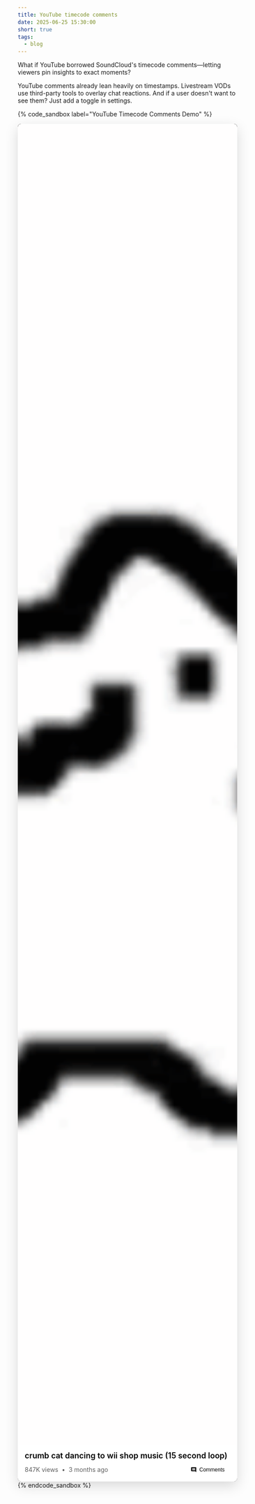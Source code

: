 ```yaml
---
title: YouTube timecode comments
date: 2025-06-25 15:30:00
short: true
tags:
  - blog
---
```


What if YouTube borrowed SoundCloud's timecode comments—letting viewers pin insights to exact moments?

YouTube comments already lean heavily on timestamps. Livestream VODs use third-party tools to overlay chat reactions. And if a user doesn't want to see them? Just add a toggle in settings.

{% code_sandbox label="YouTube Timecode Comments Demo" %}

<div class="youtube-demo" data-playing="false" data-current-time="5" data-duration="15" style="margin: 0; background: #0f0f0f; max-width: 100%; font-family: -apple-system, BlinkMacSystemFont, 'Segoe UI', Roboto, Arial, sans-serif; border-radius: 8px; overflow: hidden; position: relative; box-shadow: 0 10px 30px rgba(0,0,0,0.15), inset 0 1px 0 rgba(255,255,255,0.1);">
  
  <div style="position: relative; background: #000; padding-bottom: 56.25%; overflow: hidden;">
    <img class="video-gif" src="/2025/06/25/YouTube-Timecode-Commentary/cat.gif" style="position: absolute; top: 0; left: 0; width: 100%; height: 100%; object-fit: cover; border-radius: 0; margin-top: 0; margin-bottom: 0; pointer-events: none; border: none;">
    
    <!-- Comments are now displayed as tooltips on timeline markers -->
    
    <!-- Tooltip container - separate from controls so they stay visible -->
    <div class="tooltip-container" style="position: absolute; top: 0; left: 0; right: 0; bottom: 0; pointer-events: none; z-index: 20;">
      <!-- Tooltips will be dynamically positioned here -->
    </div>
    
    <div class="controls-wrapper">
      <div class="progress-bar" style="position: relative; height: 3px; background: rgba(255,255,255,0.3); margin: 0 -12px 8px -12px;">
        <div class="progress-fill" style="height: 100%; background: #ff0000; width: 33%; transition: width 0.1s linear; position: relative;">
          <div style="position: absolute; right: -6px; top: -5px; width: 12px; height: 12px; background: #ff0000; border-radius: 50%; box-shadow: 0 0 0 4px rgba(255,0,0,0.2);"></div>
        </div>
        <!-- Timeline markers for all comments -->
        <div class="timeline-marker" data-time="2" data-comment-id="1" data-username="@TomNook" data-full-text="Already vibing 🎶" style="position: absolute; left: 13.33%; top: -6px; width: 4px; height: 15px; background: #ffeb3b;"></div>
        <div class="timeline-marker" data-time="4" data-comment-id="2" data-username="@CatLover2024" data-full-text="The way crumb bobs to the beat here is EVERYTHING 😸" style="position: absolute; left: 26.67%; top: -6px; width: 4px; height: 15px; background: #ffeb3b;"></div>
        <div class="timeline-marker" data-time="6" data-comment-id="3" data-username="@NostalgicGamer" data-full-text="This takes me back to Saturday afternoons" style="position: absolute; left: 40%; top: -6px; width: 4px; height: 15px; background: #ffeb3b;"></div>
        
        <!-- Dense cluster for popular section (8-10 seconds) -->
        <div class="timeline-marker" data-time="8" data-comment-id="4" data-username="@VirtuallyVibe" data-full-text="HERE COMES THE BEST PART!! 🔥🔥🔥" style="position: absolute; left: 53.33%; top: -6px; width: 4px; height: 15px; background: #ffeb3b;"></div>
        <div class="timeline-marker" data-time="9" data-comment-id="5" data-username="@DanceCat" data-full-text="My cat literally stopped what he was doing to dance" style="position: absolute; left: 60%; top: -6px; width: 4px; height: 15px; background: #ffeb3b;"></div>
        <div class="timeline-marker" data-time="10" data-comment-id="6" data-username="@BeatDropper" data-full-text="This drop hits different at 2x speed 😤" style="position: absolute; left: 66.67%; top: -6px; width: 4px; height: 15px; background: #ffeb3b;"></div>
        <div class="timeline-marker" data-time="13" data-comment-id="7" data-username="@MemeMaster" data-full-text="POV: It's 2008 and you're spending your allowance on Wii Points 🥲" style="position: absolute; left: 86.67%; top: -6px; width: 4px; height: 15px; background: #ffeb3b;"></div>
      </div>
      
      <div style="display: flex; align-items: center; justify-content: space-between;">
        <div style="display: flex; align-items: center; gap: 12px;">
          <button class="play-btn" style="background: none; border: none; color: white; padding: 0; display: flex; align-items: center; justify-content: center;">
            <svg width="18" height="18" viewBox="0 0 24 24" fill="currentColor">
              <path d="M8 5v14l11-7z"/>
            </svg>
          </button>
          <button style="background: none; border: none; color: white; padding: 0; display: flex; align-items: center; justify-content: center;">
            <svg width="18" height="18" viewBox="0 0 24 24" fill="currentColor">
              <path d="M6 4l10 8L6 20V4z M18 4v16h2V4h-2z"/>
            </svg>
          </button>
          <button style="background: none; border: none; color: white; padding: 0; display: flex; align-items: center; justify-content: center;">
            <svg width="18" height="18" viewBox="0 0 24 24" fill="currentColor">
              <path d="M3 9v6h4l5 5V4L7 9H3zm13.5 3c0-1.77-1.02-3.29-2.5-4.03v8.05c1.48-.73 2.5-2.25 2.5-4.02zM14 3.23v2.06c2.89.86 5 3.54 5 6.71s-2.11 5.85-5 6.71v2.06c4.01-.91 7-4.49 7-8.77s-2.99-7.86-7-8.77z"/>
            </svg>
          </button>
          <span class="time-display" style="color: white; font-size: 12px; margin-left: 8px;">0:05 / 0:15</span>
        </div>
        
        <div style="display: flex; align-items: center; gap: 8px;">
          <button class="loop-btn" style="background: none; border: none; color: #ff0000; padding: 0; display: flex; align-items: center; justify-content: center;" title="Loop">
            <svg width="18" height="18" viewBox="0 0 24 24" fill="currentColor">
              <path d="M12 4V1L8 5l4 4V6c3.31 0 6 2.69 6 6 0 1.01-.25 1.97-.7 2.8l1.46 1.46C19.54 15.03 20 13.57 20 12c0-4.42-3.58-8-8-8zm0 14c-3.31 0-6-2.69-6-6 0-1.01.25-1.97.7-2.8L5.24 7.74C4.46 8.97 4 10.43 4 12c0 4.42 3.58 8 8 8v3l4-4-4-4v3z"/>
            </svg>
          </button>
          <button style="background: none; border: none; color: white; padding: 4px 8px; font-size: 13px; font-weight: 400;">CC</button>
          <button class="settings-btn" style="background: none; border: none; color: white; padding: 0; position: relative; display: flex; align-items: center; justify-content: center;">
            <svg width="18" height="18" viewBox="0 0 24 24" fill="currentColor">
              <path d="M19.14,12.94c0.04-0.3,0.06-0.61,0.06-0.94c0-0.32-0.02-0.64-0.07-0.94l2.03-1.58c0.18-0.14,0.23-0.41,0.12-0.61 l-1.92-3.32c-0.12-0.22-0.37-0.29-0.59-0.22l-2.39,0.96c-0.5-0.38-1.03-0.7-1.62-0.94L14.4,2.81c-0.04-0.24-0.24-0.41-0.48-0.41 h-3.84c-0.24,0-0.43,0.17-0.47,0.41L9.25,5.35C8.66,5.59,8.12,5.92,7.63,6.29L5.24,5.33c-0.22-0.08-0.47,0-0.59,0.22L2.74,8.87 C2.62,9.08,2.66,9.34,2.86,9.48l2.03,1.58C4.84,11.36,4.8,11.69,4.8,12s0.02,0.64,0.07,0.94l-2.03,1.58 c-0.18,0.14-0.23,0.41-0.12,0.61l1.92,3.32c0.12,0.22,0.37,0.29,0.59,0.22l2.39-0.96c0.5,0.38,1.03,0.7,1.62,0.94l0.36,2.54 c0.05,0.24,0.24,0.41,0.48,0.41h3.84c0.24,0,0.44-0.17,0.47-0.41l0.36-2.54c0.59-0.24,1.13-0.56,1.62-0.94l2.39,0.96 c0.22,0.08,0.47,0,0.59-0.22l1.92-3.32c0.12-0.22,0.07-0.47-0.12-0.61L19.14,12.94z M12,15.6c-1.98,0-3.6-1.62-3.6-3.6 s1.62-3.6,3.6-3.6s3.6,1.62,3.6,3.6S13.98,15.6,12,15.6z"/>
            </svg>
            <div class="settings-menu" style="position: absolute; bottom: 30px; right: 0; background: rgba(28,28,28,0.98); border-radius: 8px; padding: 8px 0; min-width: 260px; display: none; box-shadow: 0 2px 8px rgba(0,0,0,0.5);">
              <div style="color: #aaa; font-size: 11px; padding: 8px 16px; border-bottom: 1px solid rgba(255,255,255,0.1);">Settings</div>
              <div class="menu-item community-toggle" style="display: flex; justify-content: space-between; align-items: center; padding: 10px 16px; background: rgba(255,235,59,0.1);">
                <span style="color: #ffeb3b; font-size: 14px;">Community Commentary</span>
                <div class="toggle active" style="width: 36px; height: 20px; background: #ffeb3b; border-radius: 10px; position: relative; transition: background 0.2s;">
                  <div style="width: 16px; height: 16px; background: #212121; border-radius: 50%; position: absolute; top: 2px; right: 2px; transition: all 0.2s;"></div>
                </div>
              </div>
              <div class="menu-item" style="display: flex; justify-content: space-between; align-items: center; padding: 10px 16px;">
                <span style="color: white; font-size: 14px;">Playback speed</span>
                <span style="color: #aaa; font-size: 14px;">Normal ›</span>
              </div>
              <div class="menu-item" style="display: flex; justify-content: space-between; align-items: center; padding: 10px 16px;">
                <span style="color: white; font-size: 14px;">Quality</span>
                <span style="color: #aaa; font-size: 14px;">Auto ›</span>
              </div>
            </div>
          </button>
          <button style="background: none; border: none; color: white; padding: 0; display: flex; align-items: center; justify-content: center;">
            <svg width="18" height="18" viewBox="0 0 24 24" fill="currentColor">
              <path d="M7 14H5v5h5v-2H7v-3zm-2-4h2V7h3V5H5v5zm12 7h-3v2h5v-5h-2v3zM14 5v2h3v3h2V5h-5z"/>
            </svg>
          </button>
        </div>
      </div>
    </div>
  </div>
  
  <div class="video-info-section" style="padding: 12px 16px; border-bottom: 1px solid rgba(255,255,255,0.1);">
    <h3 style="margin: 0 0 8px 0; font-size: 18px; font-weight: 600;">crumb cat dancing to wii shop music (15 second loop)</h3>
    <div style="display: flex; align-items: center; justify-content: space-between;">
      <div style="display: flex; align-items: center; gap: 8px; font-size: 14px;">
        <span>847K views</span>
        <span>•</span>
        <span>3 months ago</span>
      </div>
      <button class="toggle-comments" style="background: transparent; border: 1px solid rgba(255,255,255,0.2); padding: 6px 12px; border-radius: 4px; font-size: 12px; display: flex; align-items: center; gap: 6px;">
        <svg width="14" height="14" viewBox="0 0 24 24" fill="currentColor">
          <path d="M21.99 4c0-1.1-.89-2-1.99-2H4c-1.1 0-2 .9-2 2v12c0 1.1.9 2 2 2h14l4 4-.01-18zM18 14H6v-2h12v2zm0-3H6V9h12v2zm0-3H6V6h12v2z"/>
        </svg>
        <span>Comments</span>
      </button>
    </div>
  </div>
  
  <!-- Comments Section -->
  <div class="comments-section" style="display: none; border-top: 1px solid rgba(255,255,255,0.1); padding: 16px; max-height: 210px; overflow-y: auto;">
    <div style="display: flex; justify-content: space-between; align-items: center; margin-bottom: 16px;">
      <h4 style="margin: 0; font-size: 16px;">Comments</h4>
      <select class="comment-sort" style="background: transparent; border: 1px solid rgba(255,255,255,0.2); border-radius: 4px; padding: 4px 8px; font-size: 12px; outline: none;">
        <option value="newest">Newest</option>
        <option value="timecode">By timecode</option>
      </select>
    </div>
    
    <!-- Comment Input -->
    <div class="comment-input-box" style="border-radius: 8px; padding: 12px; margin-bottom: 16px;">
      <textarea class="comment-input" placeholder="Add a comment..." style="width: 100%; background: transparent; border: none; resize: none; font-family: inherit; font-size: 14px; line-height: 1.4; outline: none; overflow: hidden; transition: height 0.2s ease;" rows="1"></textarea>
      <div class="comment-actions" style="display: none; justify-content: space-between; align-items: center; margin-top: 8px;">
        <span class="comment-timecode" style="font-size: 12px;">@ 0:00</span>
        <div style="display: flex; gap: 8px;">
          <button class="comment-cancel" style="background: transparent; color: #909090; border: none; padding: 6px 16px; border-radius: 4px; font-size: 14px;">Cancel</button>
          <button class="comment-submit" style="background: #065fd4; color: white; border: none; padding: 6px 16px; border-radius: 4px; font-size: 14px; opacity: 0.5;" disabled>Comment</button>
        </div>
      </div>
    </div>
    
    <!-- Comments List -->
    <div class="comments-list">
      <div class="comment-item" data-comment-id="1" data-time="2" style="padding: 12px 0; border-bottom: 1px solid rgba(255,255,255,0.1);">
        <div style="display: flex; gap: 12px;">
          <div style="width: 36px; height: 36px; background: #ff9800; border-radius: 50%; display: flex; align-items: center; justify-content: center; font-size: 16px; font-weight: 600; color: white; flex-shrink: 0;">T</div>
          <div style="flex: 1;">
            <div style="display: flex; align-items: center; gap: 8px; margin-bottom: 4px;">
              <span style="color: #f1f1f1; font-size: 13px; font-weight: 500;">@TomNook</span>
              <a href="#" class="comment-time-link" data-time="2" style="color: #3ea6ff; font-size: 12px; text-decoration: none;">0:02</a>
            </div>
            <p style="color: #f1f1f1; font-size: 14px; margin: 0; line-height: 1.4;">Already vibing 🎶</p>
          </div>
        </div>
      </div>
      
      <div class="comment-item" data-comment-id="2" data-time="4" style="padding: 12px 0; border-bottom: 1px solid rgba(255,255,255,0.1);">
        <div style="display: flex; gap: 12px;">
          <div style="width: 36px; height: 36px; background: #ff6b6b; border-radius: 50%; display: flex; align-items: center; justify-content: center; font-size: 16px; font-weight: 600; color: white; flex-shrink: 0;">C</div>
          <div style="flex: 1;">
            <div style="display: flex; align-items: center; gap: 8px; margin-bottom: 4px;">
              <span style="color: #f1f1f1; font-size: 13px; font-weight: 500;">@CatLover2024</span>
              <a href="#" class="comment-time-link" data-time="4" style="color: #3ea6ff; font-size: 12px; text-decoration: none;">0:04</a>
            </div>
            <p style="color: #f1f1f1; font-size: 14px; margin: 0; line-height: 1.4;">The way crumb bobs to the beat here is EVERYTHING 😸</p>
          </div>
        </div>
      </div>
      
      <div class="comment-item" data-comment-id="3" data-time="6" style="padding: 12px 0; border-bottom: 1px solid rgba(255,255,255,0.1);">
        <div style="display: flex; gap: 12px;">
          <div style="width: 36px; height: 36px; background: #2196f3; border-radius: 50%; display: flex; align-items: center; justify-content: center; font-size: 16px; font-weight: 600; color: white; flex-shrink: 0;">N</div>
          <div style="flex: 1;">
            <div style="display: flex; align-items: center; gap: 8px; margin-bottom: 4px;">
              <span style="color: #f1f1f1; font-size: 13px; font-weight: 500;">@NostalgicGamer</span>
              <a href="#" class="comment-time-link" data-time="6" style="color: #3ea6ff; font-size: 12px; text-decoration: none;">0:06</a>
            </div>
            <p style="color: #f1f1f1; font-size: 14px; margin: 0; line-height: 1.4;">This takes me back to Saturday afternoons</p>
          </div>
        </div>
      </div>
      
      <div class="comment-item" data-comment-id="4" data-time="8" style="padding: 12px 0; border-bottom: 1px solid rgba(255,255,255,0.1);">
        <div style="display: flex; gap: 12px;">
          <div style="width: 36px; height: 36px; background: #e91e63; border-radius: 50%; display: flex; align-items: center; justify-content: center; font-size: 16px; font-weight: 600; color: white; flex-shrink: 0;">V</div>
          <div style="flex: 1;">
            <div style="display: flex; align-items: center; gap: 8px; margin-bottom: 4px;">
              <span style="color: #f1f1f1; font-size: 13px; font-weight: 500;">@VirtuallyVibe</span>
              <a href="#" class="comment-time-link" data-time="8" style="color: #3ea6ff; font-size: 12px; text-decoration: none;">0:08</a>
            </div>
            <p style="color: #f1f1f1; font-size: 14px; margin: 0; line-height: 1.4;">HERE COMES THE BEST PART!! 🔥🔥🔥</p>
          </div>
        </div>
      </div>
      
      <div class="comment-item" data-comment-id="5" data-time="9" style="padding: 12px 0; border-bottom: 1px solid rgba(255,255,255,0.1);">
        <div style="display: flex; gap: 12px;">
          <div style="width: 36px; height: 36px; background: #00bcd4; border-radius: 50%; display: flex; align-items: center; justify-content: center; font-size: 16px; font-weight: 600; color: white; flex-shrink: 0;">D</div>
          <div style="flex: 1;">
            <div style="display: flex; align-items: center; gap: 8px; margin-bottom: 4px;">
              <span style="color: #f1f1f1; font-size: 13px; font-weight: 500;">@DanceCat</span>
              <a href="#" class="comment-time-link" data-time="9" style="color: #3ea6ff; font-size: 12px; text-decoration: none;">0:09</a>
            </div>
            <p style="color: #f1f1f1; font-size: 14px; margin: 0; line-height: 1.4;">My cat literally stopped what he was doing to dance</p>
          </div>
        </div>
      </div>
      
      <div class="comment-item" data-comment-id="6" data-time="10" style="padding: 12px 0; border-bottom: 1px solid rgba(255,255,255,0.1);">
        <div style="display: flex; gap: 12px;">
          <div style="width: 36px; height: 36px; background: #795548; border-radius: 50%; display: flex; align-items: center; justify-content: center; font-size: 16px; font-weight: 600; color: white; flex-shrink: 0;">B</div>
          <div style="flex: 1;">
            <div style="display: flex; align-items: center; gap: 8px; margin-bottom: 4px;">
              <span style="color: #f1f1f1; font-size: 13px; font-weight: 500;">@BeatDropper</span>
              <a href="#" class="comment-time-link" data-time="10" style="color: #3ea6ff; font-size: 12px; text-decoration: none;">0:10</a>
            </div>
            <p style="color: #f1f1f1; font-size: 14px; margin: 0; line-height: 1.4;">This drop hits different at 2x speed 😤</p>
          </div>
        </div>
      </div>
      
      <div class="comment-item" data-comment-id="7" data-time="13" style="padding: 12px 0; border-bottom: 1px solid rgba(255,255,255,0.1);">
        <div style="display: flex; gap: 12px;">
          <div style="width: 36px; height: 36px; background: #4ecdc4; border-radius: 50%; display: flex; align-items: center; justify-content: center; font-size: 16px; font-weight: 600; color: white; flex-shrink: 0;">M</div>
          <div style="flex: 1;">
            <div style="display: flex; align-items: center; gap: 8px; margin-bottom: 4px;">
              <span style="color: #f1f1f1; font-size: 13px; font-weight: 500;">@MemeMaster</span>
              <a href="#" class="comment-time-link" data-time="13" style="color: #3ea6ff; font-size: 12px; text-decoration: none;">0:13</a>
            </div>
            <p style="color: #f1f1f1; font-size: 14px; margin: 0; line-height: 1.4;">POV: It's 2008 and you're spending your allowance on Wii Points 🥲</p>
          </div>
        </div>
      </div>
    </div>
  </div>
  
</div>
{% endcode_sandbox %}


<style>
/* Default cursor for the prototype (non-interactive areas) */
.youtube-demo {
  cursor: url('/cursors/default.svg') 0 0, default;
}

/* Apply default cursor to all elements within the prototype */
.youtube-demo * {
  cursor: inherit;
}

/* Clickable elements get the interactive cursor with blue dot */
.youtube-demo button,
.youtube-demo a,
.youtube-demo .timeline-marker,
.youtube-demo .play-btn,
.youtube-demo .loop-btn,
.youtube-demo .settings-btn,
.youtube-demo .action-button,
.youtube-demo .toggle-comments,
.youtube-demo .comment-time-link,
.youtube-demo .menu-item,
.youtube-demo [role="button"],
.youtube-demo [onclick],
.youtube-demo input[type="submit"],
.youtube-demo input[type="button"],
.youtube-demo .clickable {
  cursor: url('/cursors/pointer.svg') 0 0, pointer;
}

/* Text selection areas get text cursor */
.youtube-demo input[type="text"],
.youtube-demo textarea,
.youtube-demo [contenteditable="true"],
.youtube-demo .comment-input {
  cursor: url('/cursors/text.svg') 0 0, text;
}

/* Draggable elements get grab cursor */
.youtube-demo .progress-bar,
.youtube-demo .progress-fill {
  cursor: url('/cursors/grab.svg') 12 12, grab;
}

/* Disabled elements get not-allowed cursor */
.youtube-demo button:disabled,
.youtube-demo [disabled],
.youtube-demo .disabled {
  cursor: url('/cursors/disabled.svg') 0 0, not-allowed;
  opacity: 0.5;
}

/* Light mode styles (default) */
.youtube-demo .video-info-section,
.youtube-demo .comments-section {
  background: white;
  color: black;
}

.youtube-demo .video-info-section h3,
.youtube-demo .comments-section h4 {
  color: black;
}

.youtube-demo .video-info-section > div > div {
  color: #606060;
}

.youtube-demo .toggle-comments {
  color: black;
}

.youtube-demo .comments-section .comment-item p,
.youtube-demo .comments-section .comment-item span {
  color: black;
}

.youtube-demo .comments-section .comment-input-box {
  background: rgba(0,0,0,0.05);
}

.youtube-demo .comments-section .comment-input {
  color: black;
}

.youtube-demo .comments-section .comment-timecode {
  color: #606060;
}

.youtube-demo .comment-sort {
  color: black;
}

/* Dark mode styles */
@media (prefers-color-scheme: dark) {
  .youtube-demo .video-info-section,
  .youtube-demo .comments-section {
    background: rgb(15, 15, 15);
    color: white;
  }
  
  .youtube-demo .video-info-section h3,
  .youtube-demo .comments-section h4 {
    color: #f1f1f1;
  }
  
  .youtube-demo .video-info-section > div > div {
    color: #aaa;
  }
  
  .youtube-demo .toggle-comments {
    color: #f1f1f1;
  }
  
  .youtube-demo .comments-section .comment-item p,
  .youtube-demo .comments-section .comment-item span {
    color: #f1f1f1;
  }
  
  .youtube-demo .comments-section .comment-input-box {
    background: rgba(255,255,255,0.05);
  }
  
  .youtube-demo .comments-section .comment-input {
    color: #f1f1f1;
  }
  
  .youtube-demo .comments-section .comment-timecode {
    color: #aaa;
  }
  
  .youtube-demo .comment-sort {
    color: #f1f1f1;
    background: rgb(15, 15, 15);
    border-color: rgba(255,255,255,0.2);
  }
  
  .youtube-demo .comment-sort option {
    background: rgb(15, 15, 15);
  }
}

/* YouTube-style controls fade */
.youtube-demo .controls-wrapper {
  position: absolute;
  bottom: 0;
  left: 0;
  right: 0;
  background: linear-gradient(transparent, rgba(0,0,0,0.9));
  padding: 48px 12px 8px;
  transition: opacity 0.3s ease;
  opacity: 0;
  z-index: 10;
}

.youtube-demo:hover .controls-wrapper,
.youtube-demo.controls-visible .controls-wrapper {
  opacity: 1;
}

/* Ensure image has no hover effects */
.youtube-demo img {
  transform: none;
  transition: none;
}

/* Clean button styles */
.youtube-demo button {
  transition: opacity 0.15s ease;
  outline: none;
  box-shadow: none;
  border: none;
}

.youtube-demo button:hover {
  opacity: 0.8;
}

.youtube-demo button:focus {
  outline: none;
}

.youtube-demo .menu-item:hover {
  background: rgba(255,255,255,0.1);
}

.youtube-demo .progress-bar:hover .progress-fill::after {
  width: 16px;
  height: 16px;
  right: -8px;
}

/* Timeline marker hover effects */
.youtube-demo .timeline-marker {
  transform-origin: center bottom;
  transition: all 0.2s ease;
  /* Ensure consistent positioning */
  top: -6px;
  height: 15px;
  width: 4px;
  vertical-align: baseline;
}

.youtube-demo .timeline-marker:hover {
  transform: scale(1.2) translateY(0);
  box-shadow: 0 0 8px rgba(255,235,59,0.6);
}

/* Removed hover requirement - comments show via JavaScript */

.youtube-demo .timeline-tooltip {
  transition: all 0.2s ease;
  z-index: 1000;
}

/* SoundCloud-style comment component */
.sc-comment {
  position: absolute;
  background: rgba(255,255,255,0.98);
  color: #333;
  padding: 8px 10px;
  border-radius: 3px;
  font-size: 12px;
  max-width: 280px;
  box-shadow: 0 2px 8px rgba(0,0,0,0.15);
  opacity: 0;
  pointer-events: none;
  transition: all 0.2s ease;
  white-space: normal;
  line-height: 1.4;
  bottom: 25px;
  left: 50%;
  transform: translateX(-50%);
  cursor: pointer;
}

/* Glassomorphic iOS 16 tooltip style */
.timeline-tooltip-minimal {
  position: absolute;
  display: flex;
  align-items: center;
  gap: 8px;
  opacity: 0;
  pointer-events: none;
  transition: opacity 0.3s cubic-bezier(0.25, 0.46, 0.45, 0.94), transform 0.3s cubic-bezier(0.25, 0.46, 0.45, 0.94), left 0.2s cubic-bezier(0.25, 0.46, 0.45, 0.94), top 0.2s cubic-bezier(0.25, 0.46, 0.45, 0.94);
  z-index: 25; /* Above everything */
  flex-shrink: 0;
  margin: 0 8px;
}


.timeline-tooltip-minimal .tooltip-avatar {
  width: 32px;
  height: 32px;
  border-radius: 50%;
  display: flex;
  align-items: center;
  justify-content: center;
  font-size: 14px;
  font-weight: 600;
  color: white;
  flex-shrink: 0;
  box-shadow: 0 2px 8px rgba(0, 0, 0, 0.3);
}

.timeline-tooltip-minimal .tooltip-comment {
  background: rgba(20, 20, 22, 0.75);
  backdrop-filter: blur(20px) saturate(180%);
  -webkit-backdrop-filter: blur(20px) saturate(180%);
  color: rgba(255, 255, 255, 0.95);
  padding: 6px 12px;
  border-radius: 30px;
  font-size: 13px;
  font-weight: 500;
  max-width: 240px;
  white-space: nowrap;
  overflow: hidden;
  text-overflow: ellipsis;
  cursor: pointer;
  border: 1px solid rgba(255, 255, 255, 0.1);
  box-shadow: 0 8px 32px rgba(0, 0, 0, 0.4), 
              0 2px 8px rgba(0, 0, 0, 0.2),
              inset 0 1px 0 rgba(255, 255, 255, 0.1);
}

.timeline-tooltip-minimal:hover .tooltip-comment {
  background: rgba(25, 25, 27, 0.85);
  transform: translateY(-2px) scale(1.02);
  box-shadow: 0 12px 40px rgba(0, 0, 0, 0.5), 
              0 4px 12px rgba(0, 0, 0, 0.3),
              inset 0 1px 0 rgba(255, 255, 255, 0.15);
}

/* Comment section styles */
.comment-item {
  transition: background 0.3s ease;
}

.comment-item.highlighted {
  background: rgba(255,235,59,0.1);
  animation: highlightPulse 2s ease;
}

@keyframes highlightPulse {
  0% { background: rgba(255,235,59,0.2); }
  50% { background: rgba(255,235,59,0.1); }
  100% { background: rgba(255,235,59,0.1); }
}

.comment-time-link {
  background: rgba(62, 166, 255, 0.1);
  padding: 2px 6px;
  border-radius: 4px;
  transition: all 0.15s ease;
}

.comment-time-link:hover {
  background: rgba(62, 166, 255, 0.2);
  text-decoration: none;
}

/* Countdown circle overlay */
.countdown-overlay {
  position: fixed;
  top: 50%;
  left: 50%;
  transform: translate(-50%, -50%);
  width: 80px;
  height: 80px;
  z-index: 9999;
  pointer-events: none;
}

.countdown-circle {
  width: 100%;
  height: 100%;
  transform: rotate(-90deg);
}

.countdown-circle circle {
  fill: none;
  stroke: rgba(255, 255, 255, 0.3);
  stroke-width: 4;
}

.countdown-circle .progress {
  stroke: #ff0000;
  stroke-dasharray: 251.2;
  stroke-dashoffset: 251.2;
  animation: countdown 3s linear forwards;
}

@keyframes countdown {
  to {
    stroke-dashoffset: 0;
  }
}

/* Position tooltips close to timeline */
.youtube-demo .timeline-marker .timeline-tooltip {
  bottom: 25px;
}

.sc-comment-header {
  display: flex;
  align-items: center;
  gap: 8px;
  margin-bottom: 4px;
}

.sc-comment-avatar {
  width: 20px;
  height: 20px;
  border-radius: 50%;
  display: flex;
  align-items: center;
  justify-content: center;
  font-size: 10px;
  font-weight: 600;
  color: white;
  flex-shrink: 0;
}

.sc-comment-username {
  font-size: 11px;
  color: #999;
  font-weight: 500;
}

.sc-comment-time {
  font-size: 11px;
  color: #999;
  margin-left: auto;
}

.sc-comment-text {
  color: #333;
  font-size: 12px;
  line-height: 1.4;
  word-break: break-word;
}

.sc-comment-arrow {
  position: absolute;
  bottom: -6px;
  left: 50%;
  transform: translateX(-50%);
  width: 0;
  height: 0;
  border-left: 6px solid transparent;
  border-right: 6px solid transparent;
  border-top: 6px solid rgba(255,255,255,0.98);
}

/* Modern pulse animation */
@keyframes modernPulse {
  0%, 100% {
    transform: scale(1);
    opacity: 0.4;
  }
  50% {
    transform: scale(1.5);
    opacity: 0.2;
  }
}

/* Comments section transitions */
.comments-section {
  transition: all 0.2s ease;
  transform-origin: top;
  overflow: hidden;
  position: relative;
  contain: layout style;
}

.comments-section.expanding {
  animation: expandSection 0.2s ease forwards;
}

.comments-section.collapsing {
  animation: collapseSection 0.15s ease forwards;
}

@keyframes expandSection {
  from {
    opacity: 0;
    max-height: 0;
  }
  to {
    opacity: 1;
    max-height: 210px;
  }
}

@keyframes collapseSection {
  from {
    opacity: 1;
    max-height: 210px;
  }
  to {
    opacity: 0;
    max-height: 0;
  }
}

/* Live demo indicator animations */
@keyframes pillPulse {
  0%, 100% {
    transform: scale(1);
    box-shadow: 0 0 0 0 rgba(0,255,136,0.1);
  }
  50% {
    transform: scale(1.02);
    box-shadow: 0 0 0 8px rgba(0,255,136,0.05);
  }
}

@keyframes ledGlow {
  0% {
    box-shadow: 0 0 8px #00ff88, 0 0 16px rgba(0,255,136,0.4), inset 0 1px 1px rgba(255,255,255,0.3);
  }
  100% {
    box-shadow: 0 0 12px #00ff88, 0 0 24px rgba(0,255,136,0.6), inset 0 1px 1px rgba(255,255,255,0.5);
  }
}

@keyframes pulseRing {
  0% {
    transform: translate(-50%, -50%) scale(0.5);
    opacity: 1;
  }
  100% {
    transform: translate(-50%, -50%) scale(4);
    opacity: 0;
  }
}
</style>

<script>
document.addEventListener('DOMContentLoaded', function() {
  const demo = document.querySelector('.youtube-demo');
  if (!demo) return; // Exit if demo not found
  
  // Store GIF state
  const gifImg = demo.querySelector('.video-gif');
  const gifSrc = gifImg ? gifImg.src : null;
  let gifPaused = false;
  
  const playBtn = demo.querySelector('.play-btn');
  const progressBar = demo.querySelector('.progress-bar');
  const progressFill = demo.querySelector('.progress-fill');
  const timeDisplay = demo.querySelector('.time-display');
  const settingsBtn = demo.querySelector('.settings-btn');
  const settingsMenu = demo.querySelector('.settings-menu');
  const communityToggle = demo.querySelector('.community-toggle');
  const comments = demo.querySelectorAll('.comment');
  const timelineMarkers = demo.querySelectorAll('.timeline-marker');
  const commentsSection = demo.querySelector('.comments-section');
  const commentInput = demo.querySelector('.comment-input');
  const commentTimecode = demo.querySelector('.comment-timecode');
  const commentSubmit = demo.querySelector('.comment-submit');
  const commentCancel = demo.querySelector('.comment-cancel');
  const commentActions = demo.querySelector('.comment-actions');
  const commentsList = demo.querySelector('.comments-list');
  const toggleCommentsBtn = demo.querySelector('.toggle-comments');
  const loopBtn = demo.querySelector('.loop-btn');
  const tooltipContainer = demo.querySelector('.tooltip-container');
  const commentSort = demo.querySelector('.comment-sort');
  
  let playing = false;
  let currentTime = 5; // Start at 0:05
  let duration = 15; // 0:15 total
  let playInterval = null;
  let loopEnabled = true; // Enabled by default like YouTube Premium
  let commentTimeouts = new Map();
  let communityEnabled = true;
  
  // Create a unique demo instance object attached to the demo element
  demo.youtubeDemo = {
    get playing() { return playing; },
    get currentTime() { return currentTime; },
    set currentTime(val) { currentTime = val; updateTime(); },
    showControls: showControls,
    resetCommunity: () => { communityEnabled = true; },
    hideAllComments: hideAllComments
  };
  
  // Format time
  function formatTime(seconds) {
    const mins = Math.floor(seconds / 60);
    const secs = Math.floor(seconds % 60);
    return `${mins}:${secs.toString().padStart(2, '0')}`;
  }
  
  // Update time display
  function updateTime() {
    timeDisplay.textContent = `${formatTime(currentTime)} / ${formatTime(duration)}`;
    const progress = (currentTime / duration) * 100;
    progressFill.style.width = progress + '%';
  }
  
  // Show comment with stacking logic
  function showComment(comment) {
    if (!communityEnabled) return;
    
    const commentTime = parseInt(comment.dataset.time);
    
    // Find other comments that should be visible at the same time (within 5 seconds)
    const nearbyComments = Array.from(comments).filter(c => {
      const cTime = parseInt(c.dataset.time);
      return Math.abs(cTime - commentTime) <= 5 && c.style.opacity !== '1';
    });
    
    // Hide all other comments that aren't nearby
    comments.forEach(c => {
      const cTime = parseInt(c.dataset.time);
      if (Math.abs(cTime - commentTime) > 5) {
        c.style.opacity = '0';
        c.style.bottom = '80px'; // Reset to baseline
        clearTimeout(commentTimeouts.get(c));
      }
    });
    
    // Show up to 3 nearby comments with stacking
    const visibleComments = nearbyComments.slice(0, 3);
    visibleComments.forEach((c, index) => {
      // Apply vertical stacking by adjusting bottom position
      const baseBottom = 80; // Base position in pixels
      const stackOffset = index * 40; // 40px vertical offset for each stacked comment
      
      c.style.bottom = `${baseBottom + stackOffset}px`;
      
      // Add subtle opacity and scale variation for depth
      c.style.opacity = index === 0 ? '1' : (index === 1 ? '0.9' : '0.8');
      c.style.transform = `translateX(-50%) scale(${1 - index * 0.05})`;
      c.style.zIndex = 100 - index;
      
      // Auto-hide after 7 seconds
      const timeout = setTimeout(() => {
        c.style.opacity = '0';
        // Reset position
        c.style.bottom = '80px';
        c.style.transform = 'translateX(-50%)';
        c.style.zIndex = '';
      }, 7000);
      
      commentTimeouts.set(c, timeout);
    });
  }
  
  // Hide all comments/tooltips
  function hideAllComments() {
    // Hide all tooltips in the container
    const tooltips = tooltipContainer.querySelectorAll('.timeline-tooltip-minimal');
    tooltips.forEach(tooltip => {
      tooltip.style.opacity = '0';
      tooltip.style.pointerEvents = 'none';
      clearTimeout(commentTimeouts.get(tooltip));
    });
    
    commentTimeouts.clear();
  }
  
  // Create tooltip for marker
  function createTooltip(marker) {
    const tooltip = document.createElement('div');
    tooltip.className = 'timeline-tooltip-minimal';
    tooltip.dataset.markerId = marker.dataset.time;
    
    // Create avatar
    const avatar = document.createElement('div');
    avatar.className = 'tooltip-avatar';
    const username = marker.dataset.username || '@User';
    const initial = username.charAt(1) || username.charAt(0); // Skip @ if present
    avatar.textContent = initial.toUpperCase();
    
    // Generate avatar color based on username
    const colors = ['#ff9800', '#ff6b6b', '#2196f3', '#e91e63', '#00bcd4', '#795548', '#4ecdc4'];
    const colorIndex = username.charCodeAt(1) % colors.length;
    avatar.style.background = colors[colorIndex];
    
    // Create comment pill
    const comment = document.createElement('div');
    comment.className = 'tooltip-comment';
    comment.textContent = marker.dataset.fullText || '';
    
    tooltip.appendChild(avatar);
    tooltip.appendChild(comment);
    tooltipContainer.appendChild(tooltip);
    return tooltip;
  }
  
  // Position tooltip relative to marker
  function positionTooltip(tooltip, marker) {
    const demoRect = demo.getBoundingClientRect();
    const videoSection = demo.querySelector('div[style*="padding-bottom: 56.25%"]');
    const videoRect = videoSection.getBoundingClientRect();
    const controlsVisible = demo.classList.contains('controls-visible');
    const controlsWrapper = demo.querySelector('.controls-wrapper');
    
    // Ensure tooltip is in container
    if (tooltip.parentElement !== tooltipContainer) {
      tooltipContainer.appendChild(tooltip);
    }
    
    // Reset positioning
    tooltip.style.position = 'absolute';
    
    if (controlsVisible && marker) {
      // When controls visible, position above the timeline marker
      const markerRect = marker.getBoundingClientRect();
      const progressBar = demo.querySelector('.progress-bar');
      const progressBarRect = progressBar.getBoundingClientRect();
      const containerRect = tooltipContainer.getBoundingClientRect();
      
      // Get tooltip dimensions
      tooltip.style.visibility = 'hidden';
      tooltip.style.display = 'flex';
      const tooltipRect = tooltip.getBoundingClientRect();
      const tooltipWidth = tooltipRect.width;
      const tooltipHeight = tooltipRect.height;
      tooltip.style.visibility = '';
      
      // Calculate position relative to container
      const markerLeft = markerRect.left - containerRect.left + markerRect.width / 2;
      const progressTop = progressBarRect.top - containerRect.top;
      
      // Calculate horizontal position with bounds checking
      let leftPos = markerLeft;
      const minLeft = tooltipWidth/2 + 10;
      const maxLeft = containerRect.width - tooltipWidth/2 - 10;
      
      if (leftPos < minLeft) {
        leftPos = minLeft;
      } else if (leftPos > maxLeft) {
        leftPos = maxLeft;
      }
      
      // Position above progress bar
      tooltip.style.left = leftPos + 'px';
      tooltip.style.top = (progressTop - tooltipHeight - 20) + 'px';
      tooltip.style.transform = 'translateX(-50%)';
    } else {
      // When controls hidden, position at bottom of video (3px from bottom)
      const containerRect = tooltipContainer.getBoundingClientRect();
      const videoGif = demo.querySelector('.video-gif');
      const videoRect = videoGif.getBoundingClientRect();
      
      // Calculate position relative to container
      const centerX = containerRect.width / 2;
      const bottomY = (videoRect.bottom - containerRect.top) - 3; // 3px from bottom of video
      
      // Get tooltip height for proper positioning
      tooltip.style.visibility = 'hidden';
      tooltip.style.display = 'flex';
      const tooltipHeight = tooltip.getBoundingClientRect().height;
      tooltip.style.visibility = '';
      
      tooltip.style.left = centerX + 'px';
      tooltip.style.top = (bottomY - tooltipHeight) + 'px';
      tooltip.style.transform = 'translateX(-50%)';
    }
  }
  
  // Open comments section and highlight specific comment
  function openCommentsAndHighlight(commentId) {
    // Show comments section
    commentsSection.style.display = 'block';
    
    // Remove existing highlights
    document.querySelectorAll('.comment-item').forEach(item => {
      item.classList.remove('highlighted');
    });
    
    // Find and highlight the specific comment
    const targetComment = commentsSection.querySelector(`[data-comment-id="${commentId}"]`);
    if (targetComment) {
      targetComment.classList.add('highlighted');
      // Scroll to comment
      // Scroll within the comments section only
      const commentsContainer = targetComment.closest('.comments-section');
      if (commentsContainer) {
        const containerRect = commentsContainer.getBoundingClientRect();
        const targetRect = targetComment.getBoundingClientRect();
        const scrollTop = targetRect.top - containerRect.top + commentsContainer.scrollTop - (containerRect.height / 2) + (targetRect.height / 2);
        commentsContainer.scrollTop = scrollTop;
      }
    }
  }
  
  // Check for comments at current time
  function checkComments() {
    if (!communityEnabled) return;
    
    // Show comments near current time
    timelineMarkers.forEach(marker => {
      const markerTime = parseInt(marker.dataset.time);
      const timeDiff = currentTime - markerTime;
      
      // Only show if we just passed this time (within 0.2 seconds)
      if (timeDiff >= 0 && timeDiff < 0.2) {
        // Hide all other comments first
        hideAllComments();
        
        // Get or create tooltip for this marker
        let tooltip = tooltipContainer.querySelector(`[data-marker-id="${marker.dataset.time}"]`);
        if (!tooltip) {
          tooltip = createTooltip(marker);
        }
        
        // Position and show tooltip
        positionTooltip(tooltip, marker);
        tooltip.style.opacity = '1';
        tooltip.style.pointerEvents = 'auto';
        
        // Auto-hide after 3 seconds
        const timeout = setTimeout(() => {
          tooltip.style.opacity = '0';
          tooltip.style.pointerEvents = 'none';
        }, 3000);
        
        commentTimeouts.set(tooltip, timeout);
      }
    });
  }
  
  // Timeline marker click handlers
  timelineMarkers.forEach(marker => {
    marker.addEventListener('click', (e) => {
      e.stopPropagation();
      const time = parseInt(marker.dataset.time);
      currentTime = time;
      updateTime();
      
      if (communityEnabled) {
        // Hide all other tooltips
        hideAllComments();
        
        // Get or create tooltip for this marker
        let tooltip = tooltipContainer.querySelector(`[data-marker-id="${marker.dataset.time}"]`);
        if (!tooltip) {
          tooltip = createTooltip(marker);
        }
        
        // Position and show tooltip
        positionTooltip(tooltip, marker);
        tooltip.style.opacity = '1';
        tooltip.style.pointerEvents = 'auto';
        
        // Auto-hide after 3 seconds
        const timeout = setTimeout(() => {
          tooltip.style.opacity = '0';
          tooltip.style.pointerEvents = 'none';
        }, 3000);
        
        commentTimeouts.set(tooltip, timeout);
      }
    });
  });
  
  // Add click handler to tooltips (use event delegation)
  tooltipContainer.addEventListener('click', (e) => {
    const tooltip = e.target.closest('.timeline-tooltip-minimal');
    if (tooltip) {
      e.stopPropagation();
      const markerId = tooltip.dataset.markerId;
      const marker = demo.querySelector(`.timeline-marker[data-time="${markerId}"]`);
      if (marker && marker.dataset.commentId) {
        openCommentsAndHighlight(marker.dataset.commentId);
      }
    }
  });

  // Control visibility timeout
  let controlsTimeout = null;
  
  function showControls() {
    demo.classList.add('controls-visible');
    clearTimeout(controlsTimeout);
    controlsTimeout = setTimeout(() => {
      if (playing) {
        demo.classList.remove('controls-visible');
      }
    }, 3000);
  }
  
  // Watch for controls visibility changes and reposition all visible tooltips
  const controlsObserver = new MutationObserver((mutations) => {
    mutations.forEach((mutation) => {
      if (mutation.type === 'attributes' && mutation.attributeName === 'class') {
        // Reposition all visible tooltips
        const visibleTooltips = tooltipContainer.querySelectorAll('.timeline-tooltip-minimal[style*="opacity: 1"]');
        visibleTooltips.forEach(tooltip => {
          const markerId = tooltip.dataset.markerId;
          const marker = demo.querySelector(`.timeline-marker[data-time="${markerId}"]`);
          if (marker) {
            positionTooltip(tooltip, marker);
          }
        });
      }
    });
  });
  
  // Start observing the demo element for class changes
  controlsObserver.observe(demo, { 
    attributes: true, 
    attributeFilter: ['class'] 
  });
  
  // Show controls on mouse move
  demo.addEventListener('mousemove', () => {
    showControls();
  });
  
  // Click on video to play/pause
  const videoContainer = demo.querySelector('div[style*="padding-bottom: 56.25%"]');
  if (videoContainer) {
    videoContainer.addEventListener('click', (e) => {
      // Don't trigger if clicking on controls or other interactive elements
      if (e.target === videoContainer || e.target.classList.contains('video-gif')) {
        playBtn.click();
      }
    });
  }
  
  // Play/pause
  playBtn.addEventListener('click', () => {
    // If at the end of video, restart from beginning
    if (currentTime >= duration) {
      currentTime = 0;
      updateTime();
      hideAllComments();
    }
    
    playing = !playing;
    demo.dataset.playing = playing;
    
    if (playing) {
      // Change to pause icon
      playBtn.innerHTML = `<svg width="18" height="18" viewBox="0 0 24 24" fill="currentColor">
        <path d="M6 19h4V5H6v14zm8-14v14h4V5h-4z"/>
      </svg>`;
      
      // Resume GIF
      if (gifImg && gifPaused) {
        gifImg.src = gifSrc;
        gifPaused = false;
      }
      
      // Hide controls after 3 seconds
      showControls();
      
      // Start playback with requestAnimationFrame
      let lastFrameTime = performance.now();
      
      function animate(currentFrameTime) {
        if (!playing) return;
        
        // Calculate time elapsed since last frame
        const deltaTime = (currentFrameTime - lastFrameTime) / 1000; // Convert to seconds
        lastFrameTime = currentFrameTime;
        
        if (currentTime < duration) {
          currentTime += deltaTime;
          updateTime();
          checkComments();
          
          // Continue animation
          playInterval = requestAnimationFrame(animate);
        } else {
          // End of video
          if (loopEnabled) {
            // Loop back to beginning
            currentTime = 0;
            updateTime();
            hideAllComments();
            
            // Show controls briefly on loop
            showControls();
            setTimeout(() => {
              if (playing) {
                demo.classList.remove('controls-visible');
              }
            }, 1500);
            
            // Continue animation loop
            playInterval = requestAnimationFrame(animate);
          } else {
            // Stop playback
            playing = false;
            playBtn.innerHTML = `<svg width="18" height="18" viewBox="0 0 24 24" fill="currentColor">
              <path d="M8 5v14l11-7z"/>
            </svg>`;
            demo.classList.add('controls-visible');
            demo.dataset.playing = 'false';
            
            // Pause GIF at the end
            if (gifImg && !gifPaused) {
              const canvas = document.createElement('canvas');
              canvas.width = gifImg.naturalWidth || gifImg.width;
              canvas.height = gifImg.naturalHeight || gifImg.height;
              const ctx = canvas.getContext('2d');
              ctx.drawImage(gifImg, 0, 0);
              gifImg.src = canvas.toDataURL();
              gifPaused = true;
            }
          }
        }
      }
      
      // Start the animation
      playInterval = requestAnimationFrame(animate);
    } else {
      // Change to play icon
      playBtn.innerHTML = `<svg width="18" height="18" viewBox="0 0 24 24" fill="currentColor">
        <path d="M8 5v14l11-7z"/>
      </svg>`;
      cancelAnimationFrame(playInterval);
      demo.classList.add('controls-visible');
      
      // Pause GIF by replacing with static frame
      if (gifImg && !gifPaused) {
        // Create canvas to capture current frame
        const canvas = document.createElement('canvas');
        canvas.width = gifImg.naturalWidth || gifImg.width;
        canvas.height = gifImg.naturalHeight || gifImg.height;
        const ctx = canvas.getContext('2d');
        ctx.drawImage(gifImg, 0, 0);
        gifImg.src = canvas.toDataURL();
        gifPaused = true;
      }
    }
  });
  
  // Progress bar seek
  progressBar.addEventListener('click', (e) => {
    const rect = progressBar.getBoundingClientRect();
    const percentage = (e.clientX - rect.left) / rect.width;
    currentTime = duration * percentage;
    updateTime();
    
    // Check for comments at new position
    hideAllComments();
    setTimeout(checkComments, 100);
  });
  
  // Settings menu
  settingsBtn.addEventListener('click', (e) => {
    e.stopPropagation();
    settingsMenu.style.display = settingsMenu.style.display === 'none' ? 'block' : 'none';
  });
  
  // Close settings when clicking outside
  document.addEventListener('click', (e) => {
    if (!settingsMenu.contains(e.target) && !settingsBtn.contains(e.target)) {
      settingsMenu.style.display = 'none';
    }
  });
  
  // Community Commentary toggle
  communityToggle.addEventListener('click', (e) => {
    e.stopPropagation();
    communityEnabled = !communityEnabled;
    
    const toggle = communityToggle.querySelector('.toggle');
    const toggleBtn = toggle.querySelector('div');
    
    if (communityEnabled) {
      toggle.style.background = '#ffeb3b';
      toggleBtn.style.left = '';
      toggleBtn.style.right = '2px';
    } else {
      toggle.style.background = 'rgba(255,255,255,0.3)';
      toggleBtn.style.left = '2px';
      toggleBtn.style.right = '';
      hideAllComments();
    }
  });
  
  // Community Commentary is the only menu item now
  
  // Comment input handling
  if (commentInput) {
    // Focus handler - expand the comment box
    commentInput.addEventListener('focus', () => {
      commentInput.rows = 2;
      commentActions.style.display = 'flex';
      // Update timecode when focusing on input
      commentTimecode.textContent = `@ ${formatTime(currentTime)}`;
    });
    
    // Input handler
    commentInput.addEventListener('input', () => {
      const hasText = commentInput.value.trim().length > 0;
      commentSubmit.disabled = !hasText;
      commentSubmit.style.opacity = hasText ? '1' : '0.5';
      
      // Auto-resize based on content
      commentInput.style.height = 'auto';
      commentInput.style.height = commentInput.scrollHeight + 'px';
    });
    
    // Cancel button handler
    if (commentCancel) {
      commentCancel.addEventListener('click', () => {
        commentInput.value = '';
        commentInput.rows = 1;
        commentInput.style.height = 'auto';
        commentActions.style.display = 'none';
        commentSubmit.disabled = true;
        commentSubmit.style.opacity = '0.5';
        commentInput.blur();
      });
    }
  }
  
  // Submit comment
  if (commentSubmit) {
    commentSubmit.addEventListener('click', () => {
      const text = commentInput.value.trim();
      if (text) {
        // Add new comment to the list
        const newComment = document.createElement('div');
        newComment.className = 'comment-item';
        newComment.dataset.time = Math.floor(currentTime);
        newComment.style.cssText = 'padding: 12px 0; border-bottom: 1px solid rgba(255,255,255,0.1);';
        
        newComment.innerHTML = `
          <div style="display: flex; gap: 12px;">
            <div style="width: 36px; height: 36px; background: #673ab7; border-radius: 50%; display: flex; align-items: center; justify-content: center; font-size: 16px; font-weight: 600; color: white; flex-shrink: 0;">Y</div>
            <div style="flex: 1;">
              <div style="display: flex; align-items: center; gap: 8px; margin-bottom: 4px;">
                <span style="color: #f1f1f1; font-size: 13px; font-weight: 500;">@You</span>
                <a href="#" class="comment-time-link" data-time="${Math.floor(currentTime)}" style="color: #3ea6ff; font-size: 12px; text-decoration: none;">${formatTime(currentTime)}</a>
              </div>
              <p style="color: #f1f1f1; font-size: 14px; margin: 0; line-height: 1.4;">${text}</p>
            </div>
          </div>
        `;
        
        // Add to comments list
        commentsList.appendChild(newComment);
        
        // Clear and collapse input
        commentInput.value = '';
        commentInput.rows = 1;
        commentInput.style.height = 'auto';
        commentActions.style.display = 'none';
        commentSubmit.disabled = true;
        commentSubmit.style.opacity = '0.5';
        commentInput.blur();
        
        // Show comments section if hidden
        if (commentsSection.style.display === 'none') {
          commentsSection.style.display = 'block';
        }
        
        // Highlight new comment
        newComment.classList.add('highlighted');
        // Scroll within the comments section only
        const commentsContainer = newComment.closest('.comments-section');
        if (commentsContainer) {
          const containerRect = commentsContainer.getBoundingClientRect();
          const targetRect = newComment.getBoundingClientRect();
          const scrollTop = targetRect.top - containerRect.top + commentsContainer.scrollTop - (containerRect.height / 2) + (targetRect.height / 2);
          commentsContainer.scrollTop = scrollTop;
        }
      }
    });
  }
  
  // Sort comments function
  function sortComments(sortBy) {
    const commentsContainer = commentsList;
    const comments = Array.from(commentsContainer.querySelectorAll('.comment-item'));
    
    comments.sort((a, b) => {
      if (sortBy === 'newest') {
        // Reverse order for newest first (comment 7 first, comment 1 last)
        return parseInt(b.dataset.commentId) - parseInt(a.dataset.commentId);
      } else {
        // By timecode (ascending)
        return parseInt(a.dataset.time) - parseInt(b.dataset.time);
      }
    });
    
    // Clear and re-append in new order
    commentsContainer.innerHTML = '';
    comments.forEach(comment => commentsContainer.appendChild(comment));
  }
  
  // Comment sort dropdown handler
  if (commentSort) {
    commentSort.addEventListener('change', (e) => {
      sortComments(e.target.value);
    });
    
    // Sort by newest on load
    sortComments('newest');
  }
  
  // Update timecode display periodically
  setInterval(() => {
    if (commentInput && document.activeElement === commentInput) {
      commentTimecode.textContent = `@ ${formatTime(currentTime)}`;
    }
  }, 100);
  
  // Loop button
  if (loopBtn) {
    loopBtn.addEventListener('click', () => {
      loopEnabled = !loopEnabled;
      loopBtn.style.opacity = loopEnabled ? '1' : '0.7';
      loopBtn.style.color = loopEnabled ? '#ff0000' : 'rgba(255,255,255,0.7)';
    });
  }
  
  // Toggle comments button
  if (toggleCommentsBtn) {
    toggleCommentsBtn.addEventListener('click', () => {
      const isHidden = commentsSection.style.display === 'none';
      
      if (isHidden) {
        commentsSection.style.display = 'block';
        commentsSection.classList.remove('collapsing');
        commentsSection.classList.add('expanding');
        toggleCommentsBtn.style.background = 'rgba(255,255,255,0.1)';
      } else {
        commentsSection.classList.remove('expanding');
        commentsSection.classList.add('collapsing');
        setTimeout(() => {
          commentsSection.style.display = 'none';
        }, 150);
        toggleCommentsBtn.style.background = 'transparent';
      }
    });
  }
  
  // Set up click handler for comment time links - ISOLATED TO THIS DEMO
  demo.addEventListener('click', function(e) {
    if (e.target.classList.contains('comment-time-link')) {
      e.preventDefault();
      
      const time = parseInt(e.target.dataset.time);
      
      // Use the demo-specific youtubeDemo object
      if (demo.youtubeDemo) {
        // Set the time using the setter
        demo.youtubeDemo.currentTime = time;
        
        // Pause if playing  
        if (demo.youtubeDemo.playing && playBtn) {
          playBtn.click();
        }
        
        // Show controls
        if (demo.youtubeDemo.showControls) {
          demo.youtubeDemo.showControls();
        }
        
        // Check for timeline tooltips at this time
        setTimeout(() => {
          const markers = demo.querySelectorAll('.timeline-marker');
          markers.forEach(marker => {
            if (parseInt(marker.dataset.time) === time) {
              // Trigger mouseover to show tooltip
              const event = new MouseEvent('mouseover', {
                view: window,
                bubbles: true,
                cancelable: true
              });
              marker.dispatchEvent(event);
            }
          });
        }, 100);
      } else {
        // Fallback: Update UI directly if youtubeDemo not available
        const progress = (time / duration) * 100;
        progressFill.style.width = progress + '%';
        
        // Update time display
        timeDisplay.textContent = `${formatTime(time)} / ${formatTime(duration)}`;
        
        // Show controls
        demo.classList.add('controls-visible');
        
        // Pause if playing
        if (demo.dataset.playing === 'true' && playBtn) {
          playBtn.click();
        }
      }
      
      // Highlight the clicked comment - only within THIS demo
      const commentItem = e.target.closest('.comment-item');
      if (commentItem) {
        // Remove existing highlights only within this demo
        demo.querySelectorAll('.comment-item').forEach(item => {
          item.style.background = 'transparent';
        });
        // Add highlight to clicked comment
        commentItem.style.background = 'rgba(62, 166, 255, 0.1)';
        commentItem.style.borderRadius = '8px';
        commentItem.style.transition = 'background 0.3s ease';
      }
    }
  });
  
  // Initialize
  updateTime();
  demo.classList.add('controls-visible'); // Start with controls visible
  
  // Autoplay on load
  setTimeout(() => {
    playBtn.click();
  }, 500);
});

// YouTube demo specific handlers
document.addEventListener('DOMContentLoaded', function() {
  // Find the youtube demo element
  const youtubeDemo = document.querySelector('.youtube-demo');
  if (!youtubeDemo) return;
  
  // Find the parent code-sandbox-content div
  const sandboxContent = youtubeDemo.closest('.code-sandbox-content');
  if (!sandboxContent) return;
  
  // The wrapper is the parent of content
  const sandboxWrapper = sandboxContent.parentElement;
  
  if (sandboxWrapper && sandboxWrapper.classList.contains('code-sandbox-wrapper')) {
    // Listen for suspend event (when hiding)
    sandboxContent.addEventListener('sandbox:suspend', function() {
      const demo = youtubeDemo;
      if (demo) {
        // Pause the demo if it's playing
        const playBtn = demo.querySelector('.play-btn');
        if (demo.dataset.playing === 'true' && playBtn) {
          playBtn.click();
        }
        
        // Cancel any animation frames used by the demo
        if (demo.youtubeDemo && demo.youtubeDemo.playInterval) {
          cancelAnimationFrame(demo.youtubeDemo.playInterval);
        }
      }
    });
    
    // Listen for resume event (when showing)
    sandboxContent.addEventListener('sandbox:resume', function() {
      const demo = youtubeDemo;
      if (demo && demo.youtubeDemo) {
        // Reset time to 5 seconds
        demo.youtubeDemo.currentTime = 5;
        
        // Ensure demo is paused initially
        const playBtn = demo.querySelector('.play-btn');
        if (demo.dataset.playing === 'true' && playBtn) {
          playBtn.click();
        }
        
        // Reset controls visibility
        demo.classList.add('controls-visible');
        
        // Re-enable community commentary
        demo.youtubeDemo.resetCommunity();
        const communityToggle = demo.querySelector('.community-toggle');
        if (communityToggle) {
          const toggle = communityToggle.querySelector('.toggle');
          const toggleBtn = toggle.querySelector('div');
          toggle.style.background = '#ffeb3b';
          toggleBtn.style.left = '';
          toggleBtn.style.right = '2px';
        }
        
        // Hide all tooltips and comments
        demo.youtubeDemo.hideAllComments();
        
        // Restart autoplay after a delay
        setTimeout(() => {
          if (playBtn && demo.dataset.playing !== 'true') {
            playBtn.click();
          }
        }, 500);
      }
    });
  }
});
</script>
